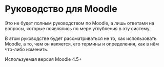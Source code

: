 # Руководство для Moodle

Это не будет полным руководством по Moodle, а лишь ответами на вопросы, которые появлялись по мере углубления в эту систему.

В этом руководстве будет рассматриваться не то, как использовать Moodle, а то, чем он является, его термины и определения, как в нём что-либо изменить.

Используемая версия Moodle 4.5+
